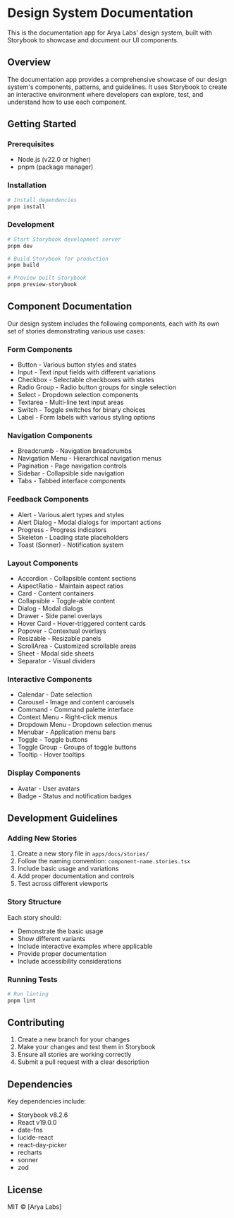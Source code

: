# Design System Documentation

This is the documentation app for Arya Labs' design system, built with Storybook to showcase and document our UI components.

## Overview

The documentation app provides a comprehensive showcase of our design system's components, patterns, and guidelines. It uses Storybook to create an interactive environment where developers can explore, test, and understand how to use each component.

## Getting Started

### Prerequisites

- Node.js (v22.0 or higher)
- pnpm (package manager)

### Installation

```bash
# Install dependencies
pnpm install
```

### Development

```bash
# Start Storybook development server
pnpm dev

# Build Storybook for production
pnpm build

# Preview built Storybook
pnpm preview-storybook
```

## Component Documentation

Our design system includes the following components, each with its own set of stories demonstrating various use cases:

### Form Components
- Button - Various button styles and states
- Input - Text input fields with different variations
- Checkbox - Selectable checkboxes with states
- Radio Group - Radio button groups for single selection
- Select - Dropdown selection components
- Textarea - Multi-line text input areas
- Switch - Toggle switches for binary choices
- Label - Form labels with various styling options

### Navigation Components
- Breadcrumb - Navigation breadcrumbs
- Navigation Menu - Hierarchical navigation menus
- Pagination - Page navigation controls
- Sidebar - Collapsible side navigation
- Tabs - Tabbed interface components

### Feedback Components
- Alert - Various alert types and styles
- Alert Dialog - Modal dialogs for important actions
- Progress - Progress indicators
- Skeleton - Loading state placeholders
- Toast (Sonner) - Notification system

### Layout Components
- Accordion - Collapsible content sections
- AspectRatio - Maintain aspect ratios
- Card - Content containers
- Collapsible - Toggle-able content
- Dialog - Modal dialogs
- Drawer - Side panel overlays
- Hover Card - Hover-triggered content cards
- Popover - Contextual overlays
- Resizable - Resizable panels
- ScrollArea - Customized scrollable areas
- Sheet - Modal side sheets
- Separator - Visual dividers

### Interactive Components
- Calendar - Date selection
- Carousel - Image and content carousels
- Command - Command palette interface
- Context Menu - Right-click menus
- Dropdown Menu - Dropdown selection menus
- Menubar - Application menu bars
- Toggle - Toggle buttons
- Toggle Group - Groups of toggle buttons
- Tooltip - Hover tooltips

### Display Components
- Avatar - User avatars
- Badge - Status and notification badges

## Development Guidelines

### Adding New Stories

1. Create a new story file in `apps/docs/stories/`
2. Follow the naming convention: `component-name.stories.tsx`
3. Include basic usage and variations
4. Add proper documentation and controls
5. Test across different viewports

### Story Structure

Each story should:
- Demonstrate the basic usage
- Show different variants
- Include interactive examples where applicable
- Provide proper documentation
- Include accessibility considerations

### Running Tests

```bash
# Run linting
pnpm lint
```

## Contributing

1. Create a new branch for your changes
2. Make your changes and test them in Storybook
3. Ensure all stories are working correctly
4. Submit a pull request with a clear description

## Dependencies

Key dependencies include:
- Storybook v8.2.6
- React v19.0.0
- date-fns
- lucide-react
- react-day-picker
- recharts
- sonner
- zod

## License

MIT © [Arya Labs] 
